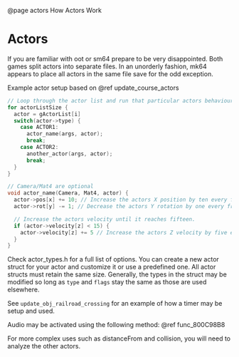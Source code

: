 @page actors How Actors Work
# Actors
If you are familiar with oot or sm64 prepare to be very disappointed. Both games split actors into separate files. In an unorderly fashion, mk64 appears to place all actors in the same file save for the odd exception.

Example actor setup based on @ref update_course_actors
```c
// Loop through the actor list and run that particular actors behaviour.
for actorListSize {
  actor = gActorList[i]
  switch(actor->type) {
    case ACTOR1: 
      actor_name(args, actor); 
      break;
    case ACTOR2:
      another_actor(args, actor);
      break;
  }
}

// Camera/Mat4 are optional
void actor_name(Camera, Mat4, actor) {
  actor->pos[x] += 10; // Increase the actors X position by ten every frame or game loop.
  actor->rot[y] -= 1; // Decrease the actors Y rotation by one every frame or game loop.

  // Increase the actors velocity until it reaches fifteen.
  if (actor->velocity[z] < 15) {
    actor->velocity[z] += 5 // Increase the actors Z velocity by five every frame.
  }
}
```
Check actor_types.h for a full list of options. You can create a new actor struct for your actor and customize it or use a predefined one. All actor structs must retain the same size. Generally, the types in the struct may be modified so long as `type` and `flags` stay the same as those are used elsewhere.

See `update_obj_railroad_crossing` for an example of how a timer may be setup and used.   

Audio may be activated using the following method:
@ref func_800C98B8

For more complex uses such as distanceFrom and collision, you will need to analyze the other actors.
